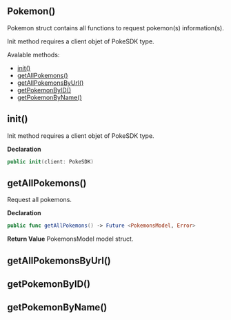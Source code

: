 ## Pokemon()

Pokemon struct contains all functions to request pokemon(s) information(s).

Init method requires a client objet of PokeSDK type. 

Avalable methods: 

- [init()](#init)
- [getAllPokemons()](#getAllPokemons)
- [getAllPokemonsByUrl()](#getAllPokemonsByUrl)
- [getPokemonByID()](#getPokemonByID)
- [getPokemonByName()](#getPokemonByName)


## init()

Init method requires a client objet of PokeSDK type.

**Declaration**
```swift
public init(client: PokeSDK)
```

## getAllPokemons()

Request all pokemons.

**Declaration**
```swift
public func getAllPokemons() -> Future <PokemonsModel, Error>
```

**Return Value**
PokemonsModel model struct. 

## getAllPokemonsByUrl()


## getPokemonByID()


## getPokemonByName()
